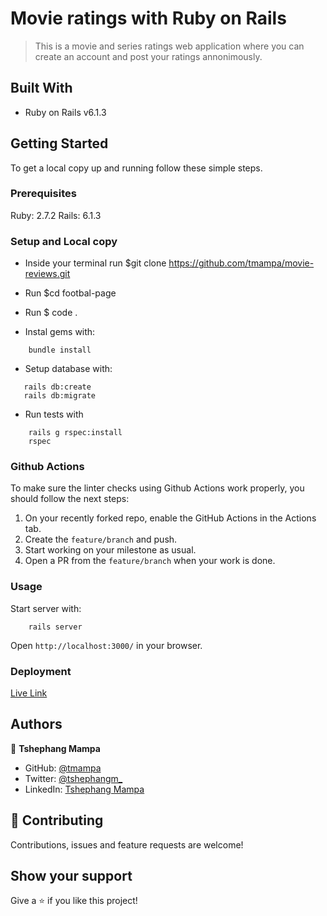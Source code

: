 # Movie ratings with Ruby on Rails

> This is a movie and series ratings web application where you can create an account and post your ratings annonimously.

## Built With

- Ruby on Rails v6.1.3

## Getting Started

To get a local copy up and running follow these simple steps.

### Prerequisites

Ruby: 2.7.2
Rails: 6.1.3

### Setup and Local copy

- Inside your terminal run $git clone https://github.com/tmampa/movie-reviews.git
- Run $cd footbal-page
- Run $ code .

- Instal gems with:

```
    bundle install
```

- Setup database with:

```
   rails db:create
   rails db:migrate
```

- Run tests with

```
    rails g rspec:install
    rspec
```

### Github Actions

To make sure the linter checks using Github Actions work properly, you should follow the next steps:

1. On your recently forked repo, enable the GitHub Actions in the Actions tab.
2. Create the `feature/branch` and push.
3. Start working on your milestone as usual.
4. Open a PR from the `feature/branch` when your work is done.


### Usage

Start server with:

```
    rails server
```

Open `http://localhost:3000/` in your browser.

### Deployment

[Live Link](https://calm-wave-07003.herokuapp.com)

## Authors

👤 **Tshephang Mampa**

- GitHub: [@tmampa](https://github.com/tmampa)
- Twitter: [@tshephangm_](https://twitter.com/tshephangm_)
- LinkedIn: [Tshephang Mampa](https://www.linkedin.com/tshephangmampa)

## 🤝 Contributing

Contributions, issues and feature requests are welcome!

## Show your support

Give a ⭐️ if you like this project!

